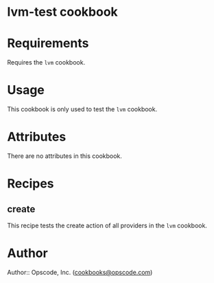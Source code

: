 # lvm-test cookbook

# Requirements
Requires the `lvm` cookbook.

# Usage
This cookbook is only used to test the `lvm` cookbook.

# Attributes
There are no attributes in this cookbook.

# Recipes
## create
This recipe tests the create action of all providers in the `lvm` cookbook.

# Author

Author:: Opscode, Inc. (<cookbooks@opscode.com>)
